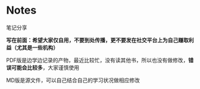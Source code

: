# Notes
笔记分享

**写在前面：希望大家仅自用，不要到处传播，更不要发在社交平台上为自己赚取利益（尤其是一些机构）**

PDF版是边学边记录的产物，最近比较忙，没有读其他书，所以也没有做修改，**错误可能会比较多**，大家谨慎使用

MD版是源文件，可以自己结合自己的学习状况做相应修改
